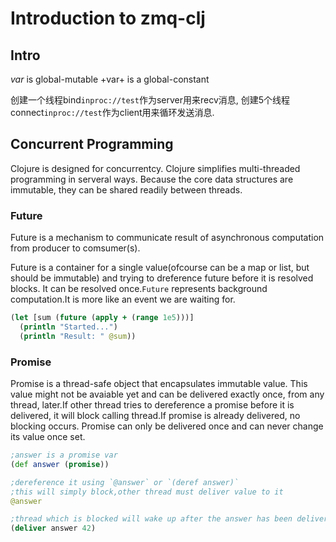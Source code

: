 # Introduction to zmq-clj

## Intro

*var* is global-mutable
+var+ is a global-constant

创建一个线程bind`inproc://test`作为server用来recv消息,
创建5个线程connect`inproc://test`作为client用来循环发送消息.

## Concurrent Programming

Clojure is designed for concurrentcy.
Clojure simplifies multi-threaded programming in serveral ways.
Because the core data structures are immutable, they can be shared readily
between threads.

### Future

Future is a mechanism to communicate result of asynchronous computation
from producer to comsumer(s).

Future is a container for a single value(ofcourse can be a map or list, but should
be immutable) and trying to dreference future before it is resolved blocks.
It can be resolved once.`Future` represents background computation.It is more like
an event we are waiting for.

```clojure
(let [sum (future (apply + (range 1e5)))]
  (println "Started...")
  (println "Result: " @sum))
```

### Promise

Promise is a thread-safe object that encapsulates immutable value.
This value might not be avaiable yet and can be delivered exactly once,
from any thread, later.If other thread tries to dereference a promise
before it is delivered, it will block calling thread.If promise is already
delivered, no blocking occurs. Promise can only be delivered once and can
never change its value once set.

```clojure
;answer is a promise var
(def answer (promise))

;dereference it using `@answer` or `(deref answer)`
;this will simply block,other thread must deliver value to it
@answer

;thread which is blocked will wake up after the answer has been delivered, and return 42
(deliver answer 42)
```

